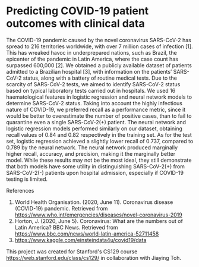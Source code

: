 # Predicting COVID-19 patient outcomes with clinical data
The COVID-19 pandemic caused by the novel coronavirus SARS-CoV-2 has spread to 216 territories worldwide, with over 7 million
cases of infection [1]. This has wreaked havoc in underprepared nations, such as Brazil, the epicenter of the pandemic in Latin
America, where the case count has surpassed 600,000 [2]. We obtained a publicly available dataset of patients admitted to a
Brazilian hospital [3], with information on the patients’ SARS-CoV-2 status, along with a battery of routine medical tests. Due to the
scarcity of SARS-CoV-2 tests, we aimed to identify SARS-CoV-2 status based on typical laboratory tests carried out in hospitals. We
used 16 haematological features in logistic regression and neural network models to determine SARS-CoV-2 status. Taking into
account the highly infectious nature of COVID-19, we preferred recall as a performance metric, since it would be better to
overestimate the number of positive cases, than to fail to quarantine even a single SARS-CoV-2(+) patient. The neural network and
logistic regression models performed similarly on our dataset, obtaining recall values of 0.84 and 0.82 respectively in the training set.
As for the test set, logistic regression achieved a slightly lower recall of 0.737, compared to 0.789 by the neural network. The neural
network produced marginally higher recall, accuracy, and precision, making it the marginally better model. While these results may
not be the most ideal, they still demonstrate that both models have some utility in distinguishing SARS-CoV-2(+) from SARS-CoV-2(-)
patients upon hospital admission, especially if COVID-19 testing is limited.

References
1) World Health Organisation. (2020, June 11). Coronavirus disease (COVID-19) pandemic. Retrieved from
https://www.who.int/emergencies/diseases/novel-coronavirus-2019
2) Horton, J. (2020, June 5). Coronavirus: What are the numbers out of Latin America? BBC News. Retrieved from
https://www.bbc.com/news/world-latin-america-52711458
3) https://www.kaggle.com/einsteindata4u/covid19/data

This project was created for Stanford's CS129 course https://web.stanford.edu/class/cs129/ in collaboration with Jiaying Toh.
